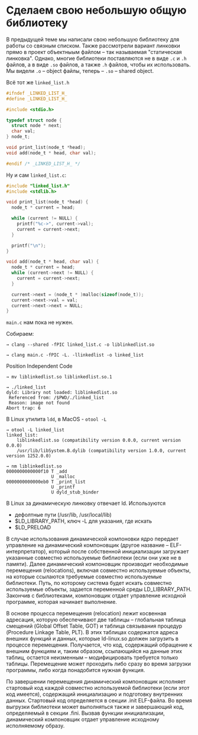 # Сделаем свою небольшую **общую** библиотеку

В предыдущей теме мы написали свою небольшую библиотеку для работы со
связным списком. Также рассмотрели вариант линковки прямо в проект объектныым
файлом – так называемая "статическая линковка". Однако, многие библиотеки
поставляются не в виде `.c` и `.h` файлов, а в виде `.so` файлов, а также
`.h` файлов, чтобы их использовать. Мы видели `.o` – object файлы, теперь –
`.so` – shared object.

Всё тот же `linked_list.h`

```C
#ifndef	_LINKED_LIST_H_
#define	_LINKED_LIST_H_

#include <stdio.h>

typedef struct node {
  struct node * next;
  char val;
} node_t;

void print_list(node_t *head);
void add(node_t * head, char val);

#endif /* _LINKED_LIST_H_ */
```

Ну и сам `linked_list.c`:

```C
#include "linked_list.h"
#include <stdlib.h>

void print_list(node_t *head) {
  node_t * current = head;

  while (current != NULL) {
    printf("%c->", current->val);
    current = current->next;
  }

  printf("\n");
}

void add(node_t * head, char val) {
  node_t * current = head;
  while (current->next != NULL) {
    current = current->next;
  }

  current->next = (node_t * )malloc(sizeof(node_t));
  current->next->val = val;
  current->next->next = NULL;
}
```

`main.c` нам пока не нужен.

Собираем:

```
→ clang --shared -fPIC linked_list.c -o liblinkedlist.so
```

```
→ clang main.c -fPIC -L. -llinkedlist -o linked_list
```

Position Independent Code

```
→ mv liblinkedlist.so liblinkedlist.so.1
```

```
→ ./linked_list
dyld: Library not loaded: liblinkedlist.so
 Referenced from: /$PWD/./linked_list
 Reason: image not found
Abort trap: 6
```

В Linux утилита `ldd`, в MacOS - `otool -L`

```
→ otool -L linked_list
linked_list:
	liblinkedlist.so (compatibility version 0.0.0, current version 0.0.0)
	/usr/lib/libSystem.B.dylib (compatibility version 1.0.0, current version 1252.0.0)
```

```
→ nm liblinkedlist.so
0000000000000f10 T _add
                 U _malloc
0000000000000eb0 T _print_list
                 U _printf
                 U dyld_stub_binder
```

В Linux за динамическую линковку отвечает ld. Используются
- дефолтные пути (/usr/lib, /usr/local/lib)
- $LD_LIBRARY_PATH, ключ -L для указания, где искать
- $LD_PRELOAD

В случае использования динамической компоновки ядро передает управление на динамический компоновщик (другое название – ELF-интерпретатор), который после собственной инициализации загружает указанные совместно используемые библиотеки (если они уже не в памяти). Далее динамический компоновщик производит необходимые перемещения (relocations), включая совместно используемые объекты, на которые ссылаются требуемые совместно используемые библиотеки. Путь, по которому система будет искать совместно используемые объекты, задается переменной среды LD_LIBRARY_PATH. Закончив с библиотеками, компоновщик отдает управление исходной программе, которая начинает выполнение.

В основе процесса перемещения (relocation) лежит косвенная адресация, которую обеспечивают две таблицы – глобальная таблица смещений (Global Offset Table, GOT) и таблица связывания процедур (Procedure Linkage Table, PLT). В этих таблицах содержатся адреса внешних функций и данных, которые ld-linux.so должен загрузить в процессе перемещения. Получается, что код, содержащий обращение к внешним функциям и, таким образом, ссылающийся на данные этих таблиц, остается неизменным – модифицировать требуется только таблицы. Перемещение может проходить либо сразу во время загрузки программы, либо когда понадобится нужная функция.

По завершении перемещения динамический компоновщик исполняет стартовый код каждой совместно используемой библиотеки (если этот код имеется), содержащий инициализацию и подготовку внутренних данных. Стартовый код определяется в секции .init ELF-файла. Во время выгрузки библиотеки может выполняться также и завершающий код, определяемый в секции .fini. Вызвав функции инициализации, динамический компоновщик отдает управление исходному исполняемому образу.
